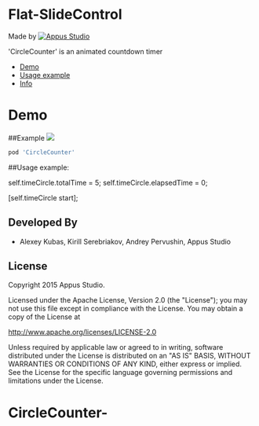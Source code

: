 Flat-SlideControl
=====================

Made by [![Appus Studio](https://github.com/appus-studio/Appus-Splash/blob/master/image/logo.png)](http://appus.pro)

'CircleCounter' is an animated countdown timer

* [Demo](#demo)
* [Usage example](#usage-example)
* [Info](#info)

# Demo
##Example
![](https://github.com/alexey-kubas-appus/CircleTimer/Resources/demo.gif)

```Ruby
pod 'CircleCounter'
```

##Usage example:

self.timeCircle.totalTime = 5;
self.timeCircle.elapsedTime = 0;

[self.timeCircle start];

Developed By
------------

* Alexey Kubas, Kirill Serebriakov, Andrey Pervushin, Appus Studio

License
--------

Copyright 2015 Appus Studio.

Licensed under the Apache License, Version 2.0 (the "License");
you may not use this file except in compliance with the License.
You may obtain a copy of the License at

http://www.apache.org/licenses/LICENSE-2.0

Unless required by applicable law or agreed to in writing, software
distributed under the License is distributed on an "AS IS" BASIS,
WITHOUT WARRANTIES OR CONDITIONS OF ANY KIND, either express or implied.
See the License for the specific language governing permissions and
limitations under the License.
# CircleCounter-
